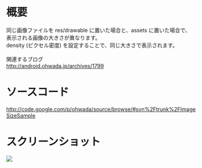 # 概要 #
同じ画像ファイルを res/drawable に置いた場合と、assets に置いた場合で、表示される画像の大きさが異なります。<br>
density (ピクセル密度) を設定することで、同じ大きさで表示されます。<br>
<br>
関連するブログ <br>
<a href='http://android.ohwada.jp/archives/1799'>http://android.ohwada.jp/archives/1799</a>

<h1>ソースコード</h1>
<a href='http://code.google.com/p/ohwada/source/browse/#svn%2Ftrunk%2FImageSizeSample'>http://code.google.com/p/ohwada/source/browse/#svn%2Ftrunk%2FImageSizeSample</a>

<h1>スクリーンショット</h1>
<img src='http://ohwada.googlecode.com/files/20120918_image_size.png' />